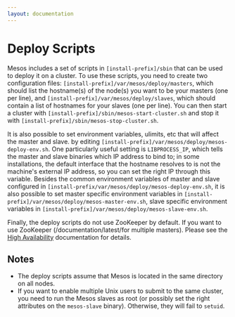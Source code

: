 ```yaml
---
layout: documentation
---
```


# Deploy Scripts

Mesos includes a set of scripts in `[install-prefix]/sbin` that can be used to deploy it on a cluster. To use these scripts, you need to create two configuration files: `[install-prefix]/var/mesos/deploy/masters`, which should list the hostname(s) of the node(s) you want to be your masters (one per line), and `[install-prefix]/var/mesos/deploy/slaves`, which should contain a list of hostnames for your slaves (one per line). You can then start a cluster with `[install-prefix]/sbin/mesos-start-cluster.sh` and stop it with `[install-prefix]/sbin/mesos-stop-cluster.sh`.

It is also possible to set environment variables, ulimits, etc that will affect the master and slave. by editing `[install-prefix]/var/mesos/deploy/mesos-deploy-env.sh`. One particularly useful setting is `LIBPROCESS_IP`, which tells the master and slave binaries which IP address to bind to; in some installations, the default interface that the hostname resolves to is not the machine's external IP address, so you can set the right IP through this variable. Besides the common environment variables of master and slave configured in `[install-prefix/var/mesos/deploy/mesos-deploy-env.sh`, it is also possible to set master specific environment variables in `[install-prefix]/var/mesos/deploy/mesos-master-env.sh`, slave specific environment variables in `[install-prefix]/var/mesos/deploy/mesos-slave-env.sh`.

Finally, the deploy scripts do not use ZooKeeper by default. If you want to use ZooKeeper (/documentation/latest/for multiple masters). Please see the [High Availability](high-availability/) documentation for details.

## Notes

* The deploy scripts assume that Mesos is located in the same directory on all nodes.
* If you want to enable multiple Unix users to submit to the same cluster, you need to run the Mesos slaves as root (or possibly set the right attributes on the `mesos-slave` binary). Otherwise, they will fail to `setuid`.
